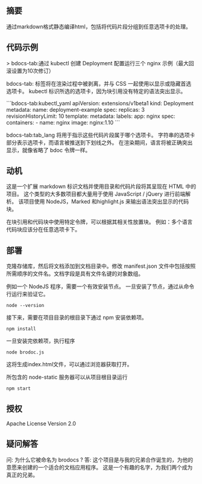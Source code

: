 ## 摘要
通过markdown格式静态编译html，包括将代码片段分组到任意选项卡的处理。


## 代码示例
\> bdocs-tab:通过 kubectl 创建 Deployment 配置运行三个 nginx 示例（最大回滚设置为10次修订）

bdocs-tab: 标签将在渲染过程中被剥离，并与 CSS 一起使用以显示或隐藏首选选项卡。 kubectl 标识所选的选项卡，因为块引用没有特定的语法突出显示。

\`\`\`bdocs-tab:kubectl_yaml
apiVersion: extensions/v1beta1
kind: Deployment
metadata:
  name: deployment-example
spec:
  replicas: 3
  revisionHistoryLimit: 10
  template:
    metadata:
      labels:
        app: nginx
    spec:
      containers:
      - name: nginx
        image: nginx:1.10
\`\`\`

bdocs-tab:tab_lang 将用于指示这些代码片段属于哪个选项卡。 字符串的选项卡部分表示选项卡，而语言被推送到下划线之外。 在渲染期间，语言将被正确突出显示，就像省略了 bdoc 令牌一样。


## 动机

这是一个扩展 markdown 标识文档并使用目录和代码片段将其呈现在 HTML 中的项目。 这个类型的大多数项目都大量用于使用 JavaScript / jQuery 进行前端解析。 该项目使用 NodeJS，Marked 和highlight.js 来输出语法突出显示的代码块。

在块引用和代码块中使用特定令牌，可以根据其相关性放置块。 例如：多个语言代码块应该分在任意选项卡下。


## 部署

克隆存储库，然后将文档添加到文档目录中。修改 manifest.json 文件中包括按照所需顺序的文件名。文档字段是具有文件名键的对象数组。

例如一个 NodeJS 程序，需要一个有效安装节点。 一旦安装了节点，通过从命令行运行来验证它。
```
node --version
```
接下来，需要在项目目录的根目录下通过 npm 安装依赖项。
```
npm install
```

一旦安装完依赖项，执行程序
```
node brodoc.js
```

这将生成index.html文件，可以通过浏览器获取打开。

所包含的 node-static 服务器可以从项目根目录运行
```
npm start
```


## 授权

Apache License Version 2.0


## 疑问解答

问: 为什么它被命名为 brodocs ?
答: 这个项目是与我的兄弟合作诞生的，为他的意愿来创建的一个适合的文档应用程序。 这是一个有趣的名字，为我们两个成为真正的兄弟。
